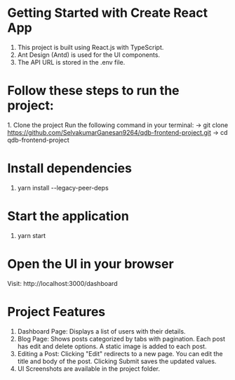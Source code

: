 # Getting Started with Create React App
1. This project is built using React.js with TypeScript.
2. Ant Design (Antd) is used for the UI components.
3. The API URL is stored in the .env file.

# Follow these steps to run the project:
1️. Clone the project
Run the following command in your terminal:
	-> git clone https://github.com/SelvakumarGanesan9264/qdb-frontend-project.git
	-> cd qdb-frontend-project

# Install dependencies
1. yarn install --legacy-peer-deps

# Start the application
1. yarn start

# Open the UI in your browser
Visit: http://localhost:3000/dashboard

# Project Features
1. Dashboard Page: Displays a list of users with their details.
2. Blog Page:
	Shows posts categorized by tabs with pagination.
	Each post has edit and delete options.
	A static image is added to each post.
3. Editing a Post:
	Clicking "Edit" redirects to a new page.
	You can edit the title and body of the post.
	Clicking Submit saves the updated values.
4. UI Screenshots are available in the project folder.
